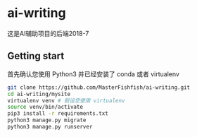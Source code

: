# ai-writing

这是AI辅助项目的后端2018-7

## Getting start

首先确认您使用 Python3 并已经安装了 conda 或者 virtualenv

```bash
git clone https://github.com/MasterFishfish/ai-writing.git
cd ai-writing/mysite
virtualenv venv # 假设您使用 virtualenv
source venv/bin/activate
pip3 install -r requirements.txt
python3 manage.py migrate
python3 manage.py runserver
```
